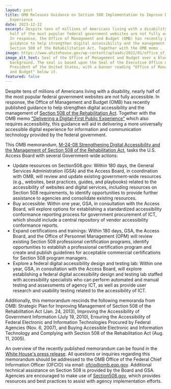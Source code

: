 ```yaml
---
layout: post
title: OMB Releases Guidance on Section 508 Implementation to Improve Digital
  Experience
date: 2023-12-22
excerpt: Despite tens of millions of Americans living with a disability, nearly
  half of the most popular federal government websites are not fully accessible.
  In response, the Office of Management and Budget (OMB) has recently published
  guidance to help strengthen digital accessibility and the management of
  Section 508 of the Rehabilitation Act. Together with the OMB memo . . .
image: https://www.whitehouse.gov/wp-content/uploads/2021/01/office_of_management_and_budget.png
image_alt_text: Seal of the Office of Management and Budget over a blue
  background. The seal is based upon the Seal of the Executive Office of the
  President of the United States, with a banner reading "Office of Management
  and Budget" below it.
featured: false
---
```

Despite tens of millions of Americans living with a disability, nearly half of the most popular federal government websites are not fully accessible. In response, the Office of Management and Budget (OMB) has recently published guidance to help strengthen digital accessibility and the management of [Section 508 of the Rehabilitation Act](https://www.access-board.gov/about/law/ra.html#section-508-federal-electronic-and-information-technology). Together with the OMB memo ["Delivering a Digital-First Public Experience"](https://www.whitehouse.gov/wp-content/uploads/2023/09/M-23-22-Delivering-a-Digital-First-Public-Experience.pdf) which also requires accessibility, this guidance will aid in delivering a more universally accessible digital experience for information and communication technology provided by the federal government.

This OMB memorandum, [M-24-08 Strengthening Digital Accessibility and the Management of Section 508 of the Rehabilitation Act](https://www.whitehouse.gov/omb/management/ofcio/m-24-08-strengthening-digital-accessibility-and-the-management-of-section-508-of-the-rehabilitation-act/), tasks the U.S. Access Board with several Government-wide actions:

* Update resources on Section508.gov: Within 180 days, the General Services Administration (GSA) and the Access Board, in coordination with OMB, will review and update existing government-wide resources (e.g., websites, best practices, guides, and playbooks) related to the accessibility of websites and digital services, including resources on Section 508 requirements, to identify opportunities to provide further assistance to agencies and consolidate existing resources.
* Buy accessible: Within one year, GSA, in consultation with the Access Board, will explore options for establishing a standardized accessibility conformance reporting process for government procurement of ICT, which should include a central repository of vendor accessibility conformance reports.
* Expand certifications and trainings: Within 180 days, GSA, the Access Board, and the Office of Personnel Management (OPM) will review existing Section 508 professional certification programs, identify opportunities to establish a professional certification program and create and publish guidelines for acceptable commercial certifications for Section 508 program managers.
* Explore a federal digital accessibility design and testing lab: Within one year, GSA, in consultation with the Access Board, will explore establishing a federal digital accessibility design and testing lab staffed with accessibility specialists who can perform automated and manual testing and assessments of agency ICT, as well as provide user research and usability testing related to the accessibility of ICT.

Additionally, this memorandum rescinds the following memoranda from OMB: Strategic Plan for Improving Management of Section 508 of the Rehabilitation Act (Jan. 24, 2013), Improving the Accessibility of Government Information (July 19, 2010), Ensuring the Accessibility of Federal Electronic and Information Technologies Procured by Federal Agencies (Nov. 6, 2007), and Buying Accessible Electronic and Information Technology and Complying with Section 508 of the Rehabilitation Act (Aug. 11, 2005).

An overview of the recently published memorandum can be found in the [White House's press release](https://www.whitehouse.gov/omb/briefing-room/2023/12/21/omb-releases-digital-accessibility-guidance-to-ensure-all-americans-have-ability-to-access-critical-government-resources/). All questions or inquiries regarding this memorandum should be addressed to the OMB Office of the Federal Chief Information Officer (OFCIO) via email: [ofcio@omb.eop.gov](mailto:ofcio@omb.eop.gov). Additional technical assistance on Section 508 is provided by the Board and GSA. Agencies are encouraged to make use of [Section508.gov](https://www.section508.gov/), which provides resources and best practices to assist with agency implementation efforts.
